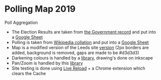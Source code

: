 # Polling Map 2019
Poll Aggregation

- The Election Results are taken from [the Government record](https://data.gov.uk/dataset/b77fcedb-4792-4de4-935f-4f344ed4c2c6/general-election-results-2017) and put into a [Google Sheet](https://docs.google.com/spreadsheets/d/1wRoYhZjzj4RU9mStNORmWgbA1kdOr229c0S_eWJU2Hs/edit#gid=1511842994)
- Polling is taken from [Wikipedia collation](https://en.wikipedia.org/wiki/Opinion_polling_for_the_next_United_Kingdom_general_election) and put into a [Google Sheet](https://docs.google.com/spreadsheets/d/1SGSY9PxrHFAft206UQSHMleqam7-qEhiqCXsFXgRYt8/edit#gid=0)
- Map is a modified version of the Leeds site [version](https://odileeds.org/projects/hexmaps/constituencies/) (2px borders are added, background is removed, gaps are made to be #d3d3d3)
- Darkening colours is handled by a [library](https://github.com/shybovycha/darken_color.js), drawing's done on inkscape
- Pan/Zoom is handled by this [library](https://github.com/ariutta/svg-pan-zoom/)
- Site testing is done using [Live Reload](https://github.com/lepture/python-livereload) + a Chrome extension which clears the Cache 
